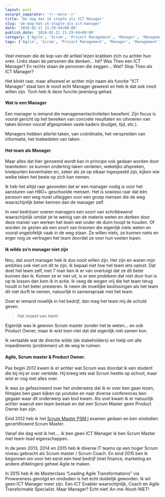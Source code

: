 ```yaml
---
layout: post
excerpt_separator: '<!--more-->'
title: 'De dag dat ik stopte als ICT Manager'
slug: 'de-dag-dat-ik-stopte-als-ict-manager'
date: '2016-02-21 21:29:44+00:00'
publish_date: '2016-02-21 21:29:44+00:00'
category: ['Agile', 'Scrum', 'Project Management', 'Manager', 'Management']
tags: ['Agile', 'Scrum', 'Project Management', 'Manager', 'Management']
---
```

Veel mensen die de kop van dit artikel lezen krabben zich nu achter hun oren.
Links staan de personen die denken… hé? Was Theo een ICT Manager? En rechts
staan de personen die zeggen… Wat? Stop Theo als ICT Manager?

Het klinkt raar, maar alhoewel er achter mijn naam als functie “ICT Manager”
staat ben ik nooit echt Manager geweest en heb ik dat ook nooit willen zijn.
Toch heb ik deze functie jarenlang gehad.
<!--more-->
#### Wat is een Manager

Een manager is iemand die managementactiviteiten beoefent. Zijn focus is
vooral gericht op het bereiken van concrete resultaten en uitvoeren van taken
binnen vooraf afgesproken vaste kaders (budget, tijd, etc.).

Managers hebben allerlei taken, van coördinatie, het verspreiden van
informatie, het toebedelen van taken.

#### Het team als Manager

Maar alles dat hier genoemd wordt kan in principe ook gedaan worden door
teamleden: ze kunnen onderling taken verdelen, wekelijks afspreken, knelpunten
bovenhalen en, zeker als ze op elkaar ingespeeld zijn, kijken wie welke taken
het beste op zich kan nemen.

Ik heb het altijd raar gevonden dat er een manager nodig is voor het aansturen
van HBO+ geschoolde mensen. Het is sowieso raar dat één persoon een weg moet
uitleggen voor een groep mensen die de weg waarschijnlijk beter kennen dan de
manager zelf.

In veel bedrijven voeren managers een soort van schrikbewind waarschijnlijk
omdat ze te weinig van de materie weten en denken door deze manier van werken
het team wel onder de duim hoopt te houden. Of worden ze gezien als een soort
van tirannen die eigenlijk niets weten en vooral ongelofelijk vaak in de weg
staan. Ze willen niets, ze kunnen niets en erger nog ze vertragen het team
doordat ze voor hun voeten lopen.

#### Ik wilde zo’n manager niet zijn

Nou, dat soort manager heb ik dus nooit willen zijn. Het zijn en waren mijn
ambities ook niet om dit te zijn. Ik bepaal niet hoe het team iets oplost. Dat
doet het team zelf, met 7 man ben ik er van overtuigt dat ze dit beter kunnen
dan ik. Komen ze er niet uit, is er een probleem dat niet door hun is op te
lossen dan kom ik in actie. Ik veeg de wegen vrij die het team terug houdt in
het beter presteren. Ik neem de moeilijke beslissingen als het team dit niet
durft te nemen, natuurlijk in samenspraak met het team.

Doet er iemand moeilijk in het bedrijf, dan mag het team mij de schuld geven.

> Het moest van hem!

Eigenlijk was ik gewoon Scrum master zonder het te weten… en ook Product
Owner, maar ik wist toen niet dat dat eigenlijk niet samen kon.

Ik vertaalde wat de directie wilde (de stakeholders) en hielp om alle
impediments (problemen) uit de weg te ruimen.

#### Agile, Scrum master & Product Owner.

Pas begin 2012 kwam ik er achter wat Scrum was doordat ik een student die bij
mij er over vertelde. Hij kreeg iets wat Scrum heette op school, maar wist er
nog niet alles over.

Ik was zo gefascineerd over het onderwerp dat ik er over ben gaan lezen,
filmpjes ben gaan kijken op youtube en naar diverse conferences ben gegaan
waar dit onderwerp aan bod kwam. Als snel kwam ik er natuurlijk achter waaruit
een team bestaat en dat een Scrum Master geen Product Owner kan zijn.

Eind 2012 heb ik het [Scrum Master PSM
I](https://itheo.nl/2012/11/professional-scrum-master-i-examen/) examen gedaan
en ben sindsdien gecertificeerd Scrum Master.

Vanaf die dag wist ik het…. ik ben geen ICT Manager ik ben Scrum Master met
team-lead eigenschappen.

In de jaren 2013, 2014 en 2015 heb ik diverse IT teams op een hoger Scrum
niveau gebracht als Scrum master / Scrum Coach. En eind 2015 ben ik begonnen
om voor het eerst een heel bedrijf (met finance, marketing en andere
afdelingen) geheel Agile te maken.

In 2015 heb ik de Masterclass “Leading Agile Transformations” via Prowareness
gevolgd en sindsdien is het echt duidelijk geworden. Ik wil geen ICT Manager
meer zijn. Een ICT Enabler waarschijnlijk, Coach en Agile Transformatie
Specialist. Maar Manager? Echt niet! An-me-Nooit-NIET!

